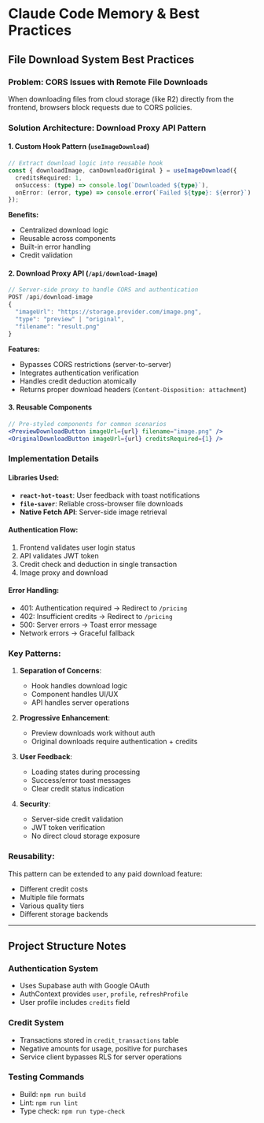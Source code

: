 # Claude Code Memory & Best Practices

## File Download System Best Practices

### Problem: CORS Issues with Remote File Downloads
When downloading files from cloud storage (like R2) directly from the frontend, browsers block requests due to CORS policies.

### Solution Architecture: Download Proxy API Pattern

#### 1. **Custom Hook Pattern (`useImageDownload`)**
```typescript
// Extract download logic into reusable hook
const { downloadImage, canDownloadOriginal } = useImageDownload({
  creditsRequired: 1,
  onSuccess: (type) => console.log(`Downloaded ${type}`),
  onError: (error, type) => console.error(`Failed ${type}: ${error}`)
});
```

**Benefits:**
- Centralized download logic
- Reusable across components
- Built-in error handling
- Credit validation

#### 2. **Download Proxy API (`/api/download-image`)**
```typescript
// Server-side proxy to handle CORS and authentication
POST /api/download-image
{
  "imageUrl": "https://storage.provider.com/image.png",
  "type": "preview" | "original", 
  "filename": "result.png"
}
```

**Features:**
- Bypasses CORS restrictions (server-to-server)
- Integrates authentication verification
- Handles credit deduction atomically
- Returns proper download headers (`Content-Disposition: attachment`)

#### 3. **Reusable Components**
```jsx
// Pre-styled components for common scenarios
<PreviewDownloadButton imageUrl={url} filename="image.png" />
<OriginalDownloadButton imageUrl={url} creditsRequired={1} />
```

### Implementation Details

#### Libraries Used:
- **`react-hot-toast`**: User feedback with toast notifications
- **`file-saver`**: Reliable cross-browser file downloads
- **Native Fetch API**: Server-side image retrieval

#### Authentication Flow:
1. Frontend validates user login status
2. API validates JWT token
3. Credit check and deduction in single transaction
4. Image proxy and download

#### Error Handling:
- 401: Authentication required → Redirect to `/pricing`
- 402: Insufficient credits → Redirect to `/pricing`  
- 500: Server errors → Toast error message
- Network errors → Graceful fallback

### Key Patterns:

1. **Separation of Concerns**: 
   - Hook handles download logic
   - Component handles UI/UX
   - API handles server operations

2. **Progressive Enhancement**:
   - Preview downloads work without auth
   - Original downloads require authentication + credits

3. **User Feedback**:
   - Loading states during processing
   - Success/error toast messages
   - Clear credit status indication

4. **Security**:
   - Server-side credit validation
   - JWT token verification
   - No direct cloud storage exposure

### Reusability:
This pattern can be extended to any paid download feature:
- Different credit costs
- Multiple file formats
- Various quality tiers
- Different storage backends

---

## Project Structure Notes

### Authentication System
- Uses Supabase auth with Google OAuth
- AuthContext provides `user`, `profile`, `refreshProfile`
- User profile includes `credits` field

### Credit System
- Transactions stored in `credit_transactions` table
- Negative amounts for usage, positive for purchases
- Service client bypasses RLS for server operations

### Testing Commands
- Build: `npm run build`
- Lint: `npm run lint` 
- Type check: `npm run type-check`